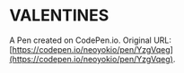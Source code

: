 # VALENTINES

A Pen created on CodePen.io. Original URL: [https://codepen.io/neoyokio/pen/YzgVqeg](https://codepen.io/neoyokio/pen/YzgVqeg).

